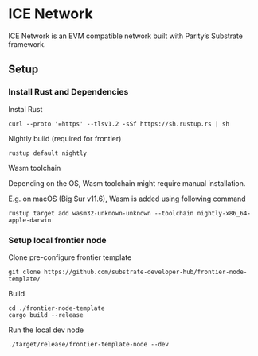 # ICE Network
ICE Network is an EVM compatible network built with Parity’s Substrate framework.

## Setup

### Install Rust and Dependencies

Instal Rust

```
curl --proto '=https' --tlsv1.2 -sSf https://sh.rustup.rs | sh
```

Nightly build (required for frontier)

```
rustup default nightly
```

Wasm toolchain

Depending on the OS, Wasm toolchain might require manual installation. 

E.g. on macOS (Big Sur v11.6), Wasm is added using following command

```
rustup target add wasm32-unknown-unknown --toolchain nightly-x86_64-apple-darwin
```
### Setup local frontier node

Clone pre-configure frontier template

```
git clone https://github.com/substrate-developer-hub/frontier-node-template/
```

Build

```
cd ./frontier-node-template
cargo build --release
```

Run the local dev node

```
./target/release/frontier-template-node --dev
```
